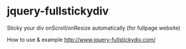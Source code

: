 jquery-fullstickydiv
====================

Sticky your div onScroll/onResize automatically (for fullpage website)

How to use & example <http://www.jquery-fullstickydiv.com/>
